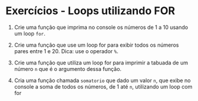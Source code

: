 # Exercícios - Loops utilizando FOR

1. Crie uma função que imprima no console os números de 1 a 10 usando um loop `for`.

2. Crie uma função que use um loop for para exibir todos os números pares entre 1 e 20. Dica: use o operador `%`.

3. Crie uma função que utiliza um loop for para imprimir a tabuada de um número `n` que é o argumento dessa função.

4. Cria uma função chamada `somatorio` que dado um valor `n`, que exibe no console a soma de todos os números, de 1 até `n`, utilizando um loop com for